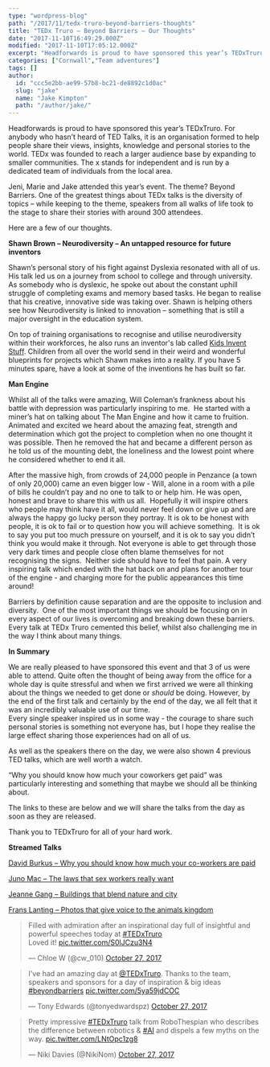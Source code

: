 ```yaml
---
type: "wordpress-blog"
path: "/2017/11/tedx-truro-beyond-barriers-thoughts"
title: "TEDx Truro – Beyond Barriers – Our Thoughts"
date: "2017-11-10T16:49:29.000Z"
modified: "2017-11-10T17:05:12.000Z"
excerpt: "Headforwards is proud to have sponsored this year’s TEDxTruro. For anybody who hasn’t heard of TED Talks, it is an organisation formed to help people share their views, insights, knowledge and personal stories to the world. TEDx was founded to reach a larger audience base by expanding to smaller communities. The x stands for independent …"
categories: ["Cornwall","Team adventures"]
tags: []
author:
  id: "ccc5e2bb-ae99-57b8-bc21-de8892c1d0ac"
  slug: "jake"
  name: "Jake Kimpton"
  path: "/author/jake/"
---
```

Headforwards is proud to have sponsored this year’s TEDxTruro. For anybody who hasn’t heard of TED Talks, it is an organisation formed to help people share their views, insights, knowledge and personal stories to the world. TEDx was founded to reach a larger audience base by expanding to smaller communities. The x stands for independent and is run by a dedicated team of individuals from the local area.

Jeni, Marie and Jake attended this year’s event. The theme? Beyond Barriers. One of the greatest things about TEDx talks is the diversity of topics – while keeping to the theme, speakers from all walks of life took to the stage to share their stories with around 300 attendees.

Here are a few of our thoughts.

**Shawn Brown – Neurodiversity – An untapped resource for future inventors**

Shawn’s personal story of his fight against Dyslexia resonated with all of us. His talk led us on a journey from school to college and through university. As somebody who is dyslexic, he spoke out about the constant uphill struggle of completing exams and memory based tasks. He began to realise that his creative, innovative side was taking over. Shawn is helping others see how Neurodiversity is linked to innovation – something that is still a major oversight in the education system.

On top of training organisations to recognise and utilise neurodiversity within their workforces, he also runs an inventor's lab called [Kids Invent Stuff](https://www.youtube.com/KidsInventStuff). Children from all over the world send in their weird and wonderful blueprints for projects which Shawn makes into a reality. If you have 5 minutes spare, have a look at some of the inventions he has built so far.

**Man Engine**

Whilst all of the talks were amazing, Will Coleman’s frankness about his battle with depression was particularly inspiring to me.  He started with a miner’s hat on talking about The Man Engine and how it came to fruition. Animated and excited we heard about the amazing feat, strength and determination which got the project to completion when no one thought it was possible. Then he removed the hat and became a different person as he told us of the mounting debt, the loneliness and the lowest point where he considered whether to end it all.

After the massive high, from crowds of 24,000 people in Penzance (a town of only 20,000) came an even bigger low - Will, alone in a room with a pile of bills he couldn’t pay and no one to talk to or help him. He was open, honest and brave to share this with us all.  Hopefully it will inspire others who people may think have it all, would never feel down or give up and are always the happy go lucky person they portray. It is ok to be honest with people, it is ok to fail or to question how you will achieve something.  It is ok to say you put too much pressure on yourself, and it is ok to say you didn’t think you would make it through. Not everyone is able to get through those very dark times and people close often blame themselves for not recognising the signs.  Neither side should have to feel that pain. A very inspiring talk which ended with the hat back on and plans for another tour of the engine - and charging more for the public appearances this time around!

Barriers by definition cause separation and are the opposite to inclusion and diversity.  One of the most important things we should be focusing on in every aspect of our lives is overcoming and breaking down these barriers. Every talk at TEDx Truro cemented this belief, whilst also challenging me in the way I think about many things.

**In Summary**

We are really pleased to have sponsored this event and that 3 of us were able to attend. Quite often the thought of being away from the office for a whole day is quite stressful and when we first arrived we were all thinking about the things we needed to get done or _should_ be doing. However, by the end of the first talk and certainly by the end of the day, we all felt that it was an incredibly valuable use of our time.  
Every single speaker inspired us in some way - the courage to share such personal stories is something not everyone has, but I hope they realise the large effect sharing those experiences had on all of us.

As well as the speakers there on the day, we were also shown 4 previous TED talks, which are well worth a watch.

“Why you should know how much your coworkers get paid” was particularly interesting and something that maybe we should all be thinking about.

The links to these are below and we will share the talks from the day as soon as they are released.

Thank you to TEDxTruro for all of your hard work.

**Streamed Talks**

[David Burkus – Why you should know how much your co-workers are paid](https://www.ted.com/talks/david_burkus_why_you_should_know_how_much_your_coworkers_get_paid)

[Juno Mac – The laws that sex workers really want](https://www.ted.com/talks/juno_mac_the_laws_that_sex_workers_really_want)

[Jeanne Gang – Buildings that blend nature and city](https://www.ted.com/talks/jeanne_gang_buildings_that_blend_nature_and_city)

[Frans Lanting – Photos that give voice to the animals kingdom](https://www.ted.com/talks/frans_lanting_photos_that_give_voice_to_the_animal_kingdom)

> Filled with admiration after an inspirational day full of insightful and powerful speeches today at [#TEDxTruro](https://twitter.com/hashtag/TEDxTruro?src=hash&ref_src=twsrc%5Etfw)  
> Loved it! [pic.twitter.com/S0lJCzu3N4](https://t.co/S0lJCzu3N4)
> 
> — Chloe W (@cw\_010) [October 27, 2017](https://twitter.com/cw_010/status/923961110260314113?ref_src=twsrc%5Etfw)

> I've had an amazing day at [@TEDxTruro](https://twitter.com/TEDxTruro?ref_src=twsrc%5Etfw). Thanks to the team, speakers and sponsors for a day of inspiration & big ideas [#beyondbarriers](https://twitter.com/hashtag/beyondbarriers?src=hash&ref_src=twsrc%5Etfw) [pic.twitter.com/5ya59jdCOC](https://t.co/5ya59jdCOC)
> 
> — Tony Edwards (@tonyedwardspz) [October 27, 2017](https://twitter.com/tonyedwardspz/status/923951361145884674?ref_src=twsrc%5Etfw)

> Pretty impressive [#TEDxTruro](https://twitter.com/hashtag/TEDxTruro?src=hash&ref_src=twsrc%5Etfw) talk from RoboThespian who describes the difference between robotics & [#AI](https://twitter.com/hashtag/AI?src=hash&ref_src=twsrc%5Etfw) and dispels a few myths on the way. [pic.twitter.com/LNtOpc1zg8](https://t.co/LNtOpc1zg8)
> 
> — Niki Davies (@NikiNom) [October 27, 2017](https://twitter.com/NikiNom/status/923960662065336321?ref_src=twsrc%5Etfw)
